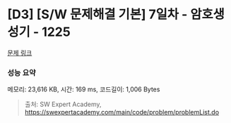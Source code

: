# [D3] [S/W 문제해결 기본] 7일차 - 암호생성기 - 1225 

[문제 링크](https://swexpertacademy.com/main/code/problem/problemDetail.do?contestProbId=AV14uWl6AF0CFAYD) 

### 성능 요약

메모리: 23,616 KB, 시간: 169 ms, 코드길이: 1,006 Bytes



> 출처: SW Expert Academy, https://swexpertacademy.com/main/code/problem/problemList.do